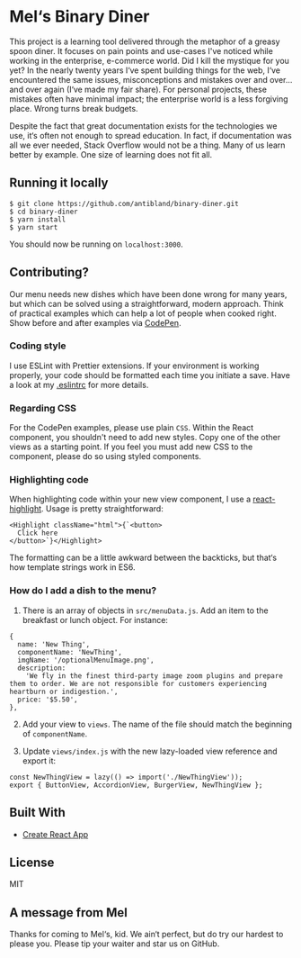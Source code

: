 # Mel‘s Binary Diner

This project is a learning tool delivered through the metaphor of a greasy spoon diner. It focuses on pain points and use-cases I've noticed while working in the enterprise, e-commerce world. Did I kill the mystique for you yet? In the nearly twenty years I‘ve spent building things for the web, I‘ve encountered the same issues, misconceptions and mistakes over and over…and over again (I‘ve made my fair share). For personal projects, these mistakes often have minimal impact; the enterprise world is a less forgiving place. Wrong turns break budgets.

Despite the fact that great documentation exists for the technologies we use, it‘s often not enough to spread education. In fact, if documentation was all we ever needed, Stack Overflow would not be a thing. Many of us learn better by example. One size of learning does not fit all.

## Running it locally

```
$ git clone https://github.com/antibland/binary-diner.git
$ cd binary-diner
$ yarn install
$ yarn start
```

You should now be running on `localhost:3000`.

## Contributing?

Our menu needs new dishes which have been done wrong for many years, but which can be solved using a straightforward, modern approach. Think of practical examples which can help a lot of people when cooked right. Show before and after examples via [CodePen](https://codepen.io/).

### Coding style

I use ESLint with Prettier extensions. If your environment is working properly, your code should be formatted each time you initiate a save. Have a look at my [.eslintrc](https://github.com/antibland/binary-diner/blob/master/.eslintrc) for more details.

### Regarding CSS

For the CodePen examples, please use plain `CSS`. Within the React component, you shouldn't need to add new styles. Copy one of the other views as a starting point. If you feel you must add new CSS to the component, please do so using styled components.

### Highlighting code

When highlighting code within your new view component, I use a [react-highlight](https://github.com/akiran/react-highlight). Usage is pretty straightforward:

```
<Highlight className="html">{`<button>
  Click here
</button>`}</Highlight>
```

The formatting can be a little awkward between the backticks, but that‘s how template strings work in ES6.


### How do I add a dish to the menu?

1. There is an array of objects in `src/menuData.js`. Add an item to the breakfast or lunch object. For instance:

```
{
  name: 'New Thing',
  componentName: 'NewThing',
  imgName: '/optionalMenuImage.png',
  description:
    'We fly in the finest third-party image zoom plugins and prepare them to order. We are not responsible for customers experiencing heartburn or indigestion.',
  price: '$5.50',
},
```

2. Add your view to `views`. The name of the file should match the beginning of `componentName`.

3. Update `views/index.js` with the new lazy-loaded view reference and export it:

```
const NewThingView = lazy(() => import('./NewThingView'));
export { ButtonView, AccordionView, BurgerView, NewThingView };
```

## Built With

- [Create React App](https://github.com/facebook/create-react-app)

## License

MIT

## A message from Mel

Thanks for coming to Mel‘s, kid. We ain‘t perfect, but do try our hardest to please you. Please tip your waiter and star us on GitHub.
